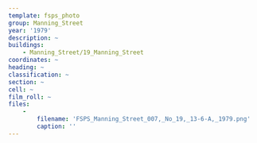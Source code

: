```yaml
---
template: fsps_photo
group: Manning_Street
year: '1979'
description: ~
buildings:
    - Manning_Street/19_Manning_Street
coordinates: ~
heading: ~
classification: ~
section: ~
cell: ~
film_roll: ~
files:
    -
        filename: 'FSPS_Manning_Street_007,_No_19,_13-6-A,_1979.png'
        caption: ''
---
```

